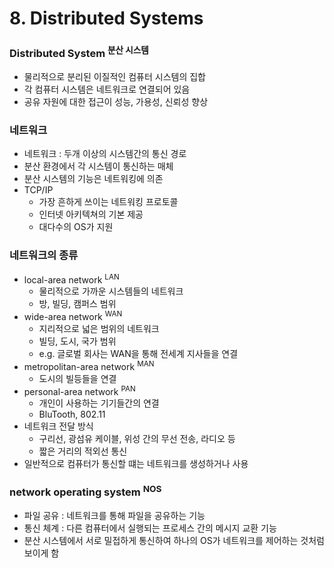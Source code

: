 # 8. Distributed Systems

### Distributed System <sup>분산 시스템</sup>

- 물리적으로 분리된 이질적인 컴퓨터 시스템의 집합
- 각 컴퓨터 시스템은 네트워크로 연결되어 있음
- 공유 자원에 대한 접근이 성능, 가용성, 신뢰성 향상

### 네트워크

- 네트워크 : 두개 이상의 시스템간의 통신 경로
- 분산 환경에서 각 시스템이 통신하는 매체
- 분산 시스템의 기능은 네트워킹에 의존
- TCP/IP
    - 가장 흔하게 쓰이는 네트워킹 프로토콜
    - 인터넷 아키텍쳐의 기본 제공
    - 대다수의 OS가 지원

### 네트워크의 종류

- local-area network <sup>LAN</sup>
    - 물리적으로 가까운 시스템들의 네트워크
    - 방, 빌딩, 캠퍼스 범위
- wide-area network <sup>WAN</sup>
    - 지리적으로 넓은 범위의 네트워크
    - 빌딩, 도시, 국가 범위
    - e.g. 글로벌 회사는 WAN을 통해 전세계 지사들을 연결
- metropolitan-area network <sup>MAN</sup>
    - 도시의 빌등들을 연결
- personal-area network <sup>PAN</sup>
    - 개인이 사용하는 기기들간의 연결
    - BluTooth, 802.11
- 네트워크 전달 방식
    - 구리선, 광섬유 케이블, 위성 간의 무선 전송, 라디오 등
    - 짧은 거리의 적외선 통신
- 일반적으로 컴퓨터가 통신할 떄는 네트워크를 생성하거나 사용

### network operating system <sup>NOS</sup>

- 파일 공유 : 네트워크를 통해 파일을 공유하는 기능
- 통신 체계 : 다른 컴퓨터에서 실행되는 프로세스 간의 메시지 교환 기능
- 분산 시스템에서 서로 밀접하게 통신하여 하나의 OS가 네트워크를 제어하는 것처럼 보이게 함


